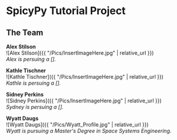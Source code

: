 # SpicyPy Tutorial Project

## The Team



**Alex Stilson** <br>
![Alex Stilson]({{ "/Pics/InsertImageHere.jpg" | relative_url }}) <br>
*Alex is persuing a [].* <br>

**Kathle Tischner** <br>
![Kathle Tischner]({{ "/Pics/InsertImageHere.jpg" | relative_url }}) <br>
*Kathle is persuing a [].* <br>

**Sidney Perkins** <br>
![Sidney Perkins]({{ "/Pics/InsertImageHere.jpg" | relative_url }}) <br>
*Sydney is persuing a [].* <br>

**Wyatt Daugs** <br>
![Wyatt Daugs]({{ "/Pics/Wyatt_Profile.jpg" | relative_url }}) <br>
*Wyatt is pursuing a Master's Degree in Space Systems Engineering.* <br>
